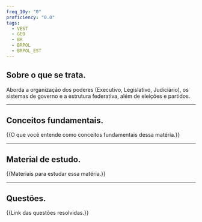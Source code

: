 ```yaml
---
freq_10y: "0"
proficiency: "0.0"
tags:
  - VEST
  - GEO
  - BR
  - BRPOL
  - BRPOL_EST
---
```

## Sobre o que se trata.

Aborda a organização dos poderes (Executivo, Legislativo, Judiciário), os sistemas de governo e a estrutura federativa, além de eleições e partidos.

--- 
## Conceitos fundamentais.

{{O que você entende como conceitos fundamentais dessa matéria.}}

---
## Material de estudo.

{{Materiais para estudar essa matéria.}}

--- 
## Questões.

{{Link das questões resolvidas.}}